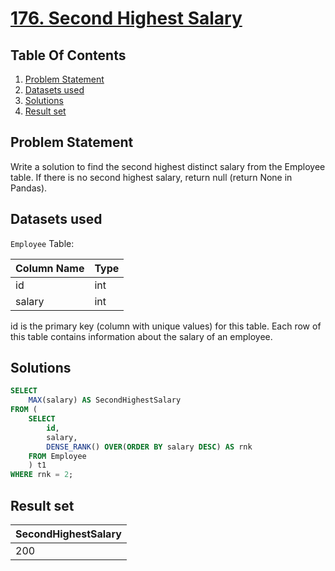 # [176. Second Highest Salary](https://leetcode.com/problems/second-highest-salary/description/)

## Table Of Contents
1. [Problem Statement](#problem-statement)
2. [Datasets used](#datasets-used)
3. [Solutions](#solutions)
4. [Result set](#result-set)

## Problem Statement

Write a solution to find the second highest distinct salary from the Employee table. If there is no second highest salary, return null (return None in Pandas).

## Datasets used

```Employee``` Table:

| Column Name | Type |
| ----------- | ---- |
| id          | int  |
| salary      | int  |

id is the primary key (column with unique values) for this table.
Each row of this table contains information about the salary of an employee.

## Solutions

```sql
SELECT
    MAX(salary) AS SecondHighestSalary
FROM (
    SELECT
        id,
        salary,
        DENSE_RANK() OVER(ORDER BY salary DESC) AS rnk
    FROM Employee
    ) t1
WHERE rnk = 2;
```

## Result set

| SecondHighestSalary |
| ------------------- |
| 200                 |